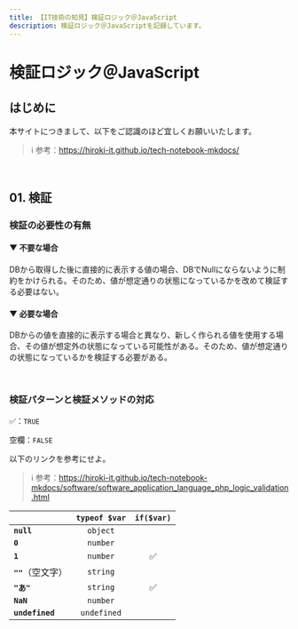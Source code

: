 ```yaml
---
title: 【IT技術の知見】検証ロジック＠JavaScript
description: 検証ロジック＠JavaScriptを記録しています。
---
```


# 検証ロジック＠JavaScript

## はじめに

本サイトにつきまして、以下をご認識のほど宜しくお願いいたします。

> ℹ️ 参考：https://hiroki-it.github.io/tech-notebook-mkdocs/

<br>

## 01. 検証

### 検証の必要性の有無

#### ▼ 不要な場合

DBから取得した後に直接的に表示する値の場合、DBでNullにならないように制約をかけられる。そのため、値が想定通りの状態になっているかを改めて検証する必要はない。

#### ▼ 必要な場合

DBからの値を直接的に表示する場合と異なり、新しく作られる値を使用する場合、その値が想定外の状態になっている可能性がある。そのため、値が想定通りの状態になっているかを検証する必要がある。

<br>

### 検証パターンと検証メソッドの対応

✅：```TRUE```

空欄：```FALSE```

以下のリンクを参考にせよ。

> ℹ️ 参考：https://hiroki-it.github.io/tech-notebook-mkdocs/software/software_application_language_php_logic_validation.html

|                     | ```typeof $var``` | ```if($var)``` |
|:--------------------|:-----------------:|:--------------:|
| **```null```**      |   ```object```    |                |
| **```0```**         |   ```number```    |                |
| **```1```**         |   ```number```    |       ✅        |
| **```""```**（空文字）   |   ```string```    |                |
| **```"あ"```**       |   ```string```    |       ✅        |
| **```NaN```**       |   ```number```    |                |
| **```undefined```** |  ```undefined```  |                |

